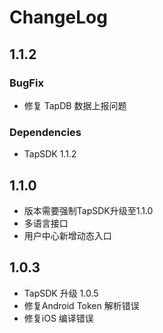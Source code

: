 # ChangeLog 

## 1.1.2

### BugFix

- 修复 TapDB 数据上报问题


### Dependencies

- TapSDK 1.1.2

## 1.1.0

- 版本需要强制TapSDK升级至1.1.0
- 多语言接口
- 用户中心新增动态入口

## 1.0.3 

- TapSDK 升级 1.0.5
- 修复Android Token 解析错误
- 修复iOS 编译错误